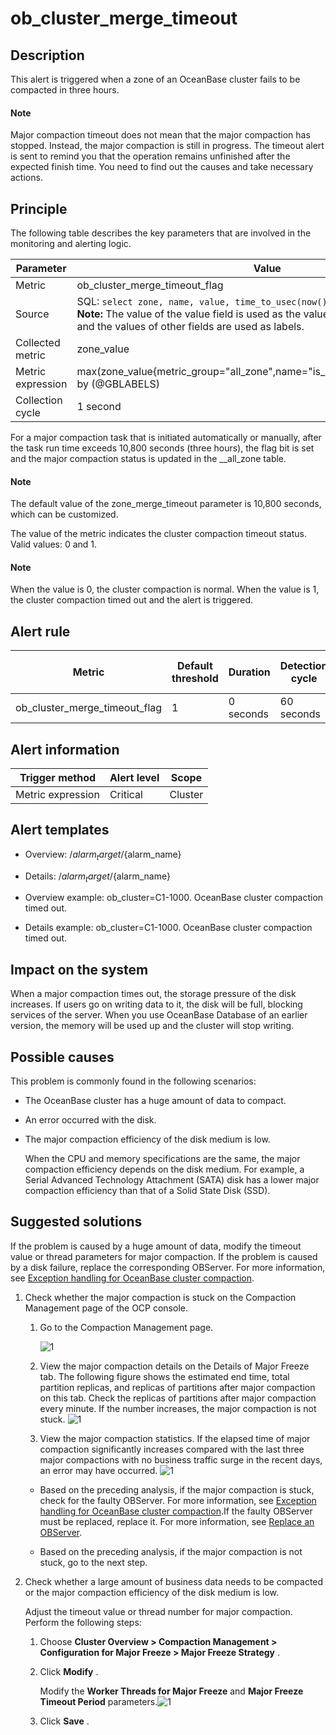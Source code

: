 ob_cluster_merge_timeout
=============================================



**Description**
------------------------------------

This alert is triggered when a zone of an OceanBase cluster fails to be compacted in three hours.

  <main id="notice" type='explain'>
    <h4>Note</h4>
    <p>Major compaction timeout does not mean that the major compaction has stopped. Instead, the major compaction is still in progress. The timeout alert is sent to remind you that the operation remains unfinished after the expected finish time. You need to find out the causes and take necessary actions.</p>
  </main>

Principle
------------------------------

The following table describes the key parameters that are involved in the monitoring and alerting logic.


|     Parameter     |                                                                                                                                          Value                                                                                                                                           |
|-------------------|------------------------------------------------------------------------------------------------------------------------------------------------------------------------------------------------------------------------------------------------------------------------------------------|
| Metric            | ob_cluster_merge_timeout_flag                                                                                                                                                                                                                                                            |
| Source            | SQL:  ```select zone, name, value, time_to_usec(now()) from __all_zone; ```  </br>**Note:**  The value of the value field is used as the value of the zone_value metric, and the values of other fields are used as labels. |
| Collected metric  | zone_value                                                                                                                                                                                                                                                                               |
| Metric expression | max(zone_value{metric_group="all_zone",name="is_merge_timeout",@LABELS}) by (@GBLABELS)                                                                                                                                                                                                  |
| Collection cycle  | 1 second                                                                                                                                                                                                                                                                                 |



For a major compaction task that is initiated automatically or manually, after the task run time exceeds 10,800 seconds (three hours), the flag bit is set and the major compaction status is updated in the __all_zone table.

  <main id="notice" type='explain'>
    <h4>Note</h4>
    <p>The default value of the zone_merge_timeout parameter is 10,800 seconds, which can be customized.</p>
  </main>

The value of the metric indicates the cluster compaction timeout status. Valid values: 0 and 1.

  <main id="notice" type='explain'>
    <h4>Note</h4>
    <p>When the value is 0, the cluster compaction is normal. When the value is 1, the cluster compaction timed out and the alert is triggered.</p>
  </main>

**Alert rule**
-----------------------------------



|            Metric             | Default threshold | Duration  | Detection cycle | Time before clearance |
|-------------------------------|-------------------|-----------|-----------------|-----------------------|
| ob_cluster_merge_timeout_flag | 1                 | 0 seconds | 60 seconds      | 5 minutes             |



**Alert information**
------------------------------------------



|  Trigger method   | Alert level |  Scope  |
|-------------------|-------------|---------|
| Metric expression | Critical    | Cluster |



**Alert templates**
----------------------------------------

* Overview: /${alarm_target} /${alarm_name}



* Details: /${alarm_target} /${alarm_name}



* Overview example: ob_cluster=C1-1000. OceanBase cluster compaction timed out.



* Details example: ob_cluster=C1-1000. OceanBase cluster compaction timed out.






**Impact on the system**
---------------------------------------------

When a major compaction times out, the storage pressure of the disk increases. If users go on writing data to it, the disk will be full, blocking services of the server. When you use OceanBase Database of an earlier version, the memory will be used up and the cluster will stop writing.

**Possible causes**
----------------------------------------

This problem is commonly found in the following scenarios:

* The OceanBase cluster has a huge amount of data to compact.



* An error occurred with the disk.



* The major compaction efficiency of the disk medium is low.

  When the CPU and memory specifications are the same, the major compaction efficiency depends on the disk medium. For example, a Serial Advanced Technology Attachment (SATA) disk has a lower major compaction efficiency than that of a Solid State Disk (SSD).





**Suggested solutions**
--------------------------------------------

If the problem is caused by a huge amount of data, modify the timeout value or thread parameters for major compaction. If the problem is caused by a disk failure, replace the corresponding OBServer. For more information, see [Exception handling for OceanBase cluster compaction](../4.alarm-appendix/3.handle-oceanbase-cluster-merge-exceptions.md).

1. Check whether the major compaction is stuck on the Compaction Management page of the OCP console.

   1. Go to the Compaction Management page.

      ![1](https://help-static-aliyun-doc.aliyuncs.com/assets/img/en-US/6524306461/p402258.png)


   2. View the major compaction details on the Details of Major Freeze tab. The following figure shows the estimated end time, total partition replicas, and replicas of partitions after major compaction on this tab. Check the replicas of partitions after major compaction every minute. If the number increases, the major compaction is not stuck. ![1](https://help-static-aliyun-doc.aliyuncs.com/assets/img/en-US/6524306461/p402260.png)



   3. View the major compaction statistics. If the elapsed time of major compaction significantly increases compared with the last three major compactions with no business traffic surge in the recent days, an error may have occurred. ![1](https://help-static-aliyun-doc.aliyuncs.com/assets/img/en-US/6524306461/p402261.png)





   * Based on the preceding analysis, if the major compaction is stuck, check for the faulty OBServer. For more information, see [Exception handling for OceanBase cluster compaction](../4.alarm-appendix/3.handle-oceanbase-cluster-merge-exceptions.md).[](bik11z)If the faulty OBServer must be replaced, replace it. For more information, see [Replace an OBServer](../../3.ob-cloud-platform/4.manage-clusters/3.basic-operations/8.manage-the-observer-cluster/8.replace-observer.md).



   * Based on the preceding analysis, if the major compaction is not stuck, go to the next step.






2. Check whether a large amount of business data needs to be compacted or the major compaction efficiency of the disk medium is low.

   Adjust the timeout value or thread number for major compaction. Perform the following steps:
   1. Choose **Cluster Overview \> Compaction Management \> Configuration for Major Freeze \> Major Freeze Strategy** .



   2. Click **Modify** .

      Modify the **Worker Threads for Major Freeze** and **Major Freeze Timeout Period** parameters.![1](https://help-static-aliyun-doc.aliyuncs.com/assets/img/en-US/6524306461/p402252.png)


   3. Click **Save** .
